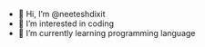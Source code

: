 - 👋 Hi, I’m @neeteshdixit
- 👀 I’m interested in coding
- 🌱 I’m currently learning programming language 

<!---
neeteshdixit/neeteshdixit is a ✨ special ✨ repository because its README.md (this file) appears on your GitHub profile.
You can click the Preview link to take a look at your changes.
--->
